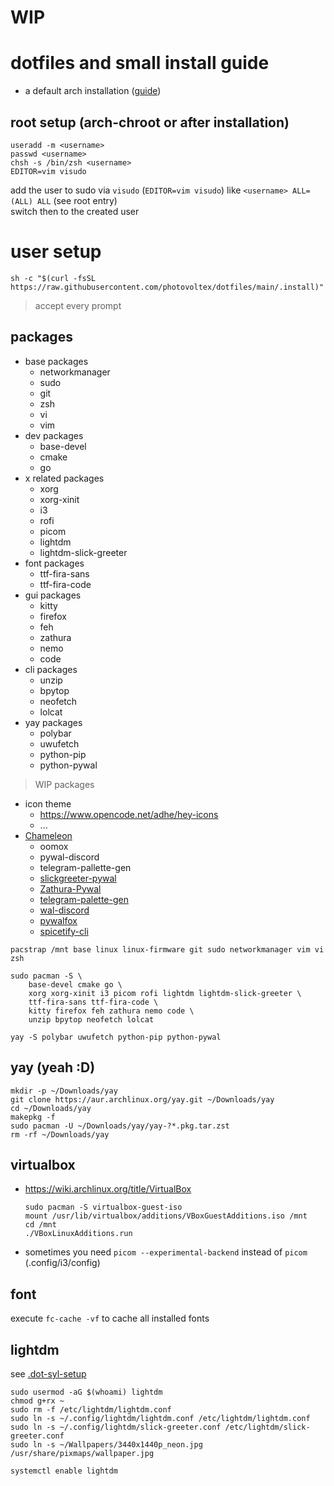 # WIP

# dotfiles and small install guide

- a default arch installation ([guide](https://wiki.archlinux.org/title/installation_guide#Partition_the_disks))
## root setup (arch-chroot or after installation)
```shell
useradd -m <username>
passwd <username>
chsh -s /bin/zsh <username>
EDITOR=vim visudo
```
add the user to sudo via `visudo` (`EDITOR=vim visudo`) like `<username> ALL=(ALL) ALL` (see root entry) \
switch then to the created user

# user setup
```shell
sh -c "$(curl -fsSL https://raw.githubusercontent.com/photovoltex/dotfiles/main/.install)"
```
> accept every prompt

## packages
- base packages
  - networkmanager
  - sudo
  - git
  - zsh
  - vi
  - vim
- dev packages
  - base-devel
  - cmake
  - go
- x related packages
  - xorg
  - xorg-xinit
  - i3
  - rofi
  - picom
  - lightdm
  - lightdm-slick-greeter
- font packages
  - ttf-fira-sans
  - ttf-fira-code
- gui packages
  - kitty
  - firefox
  - feh
  - zathura
  - nemo
  - code
- cli packages
  - unzip
  - bpytop
  - neofetch
  - lolcat
- yay packages
  - polybar
  - uwufetch
  - python-pip
  - python-pywal

> WIP packages
- icon theme
  - https://www.opencode.net/adhe/hey-icons
  - ...
- [Chameleon](https://github.com/GideonWolfe/Chameleon)
  - oomox
  - pywal-discord
  - telegram-pallette-gen
  - [slickgreeter-pywal](https://github.com/Paul-Houser/slickgreeter-pywal)
  - [Zathura-Pywal](https://github.com/GideonWolfe/Zathura-Pywal)
  - [telegram-palette-gen](https://github.com/matgua/telegram-palette-gen)
  - [wal-discord](https://github.com/guglicap/wal-discord)
  - [pywalfox](https://github.com/Frewacom/Pywalfox)
  - [spicetify-cli](https://github.com/khanhas/spicetify-cli)

```
pacstrap /mnt base linux linux-firmware git sudo networkmanager vim vi zsh
```
```
sudo pacman -S \
    base-devel cmake go \
    xorg xorg-xinit i3 picom rofi lightdm lightdm-slick-greeter \
    ttf-fira-sans ttf-fira-code \
    kitty firefox feh zathura nemo code \
    unzip bpytop neofetch lolcat
```
```
yay -S polybar uwufetch python-pip python-pywal
```

## yay (yeah :D)
```shell
mkdir -p ~/Downloads/yay
git clone https://aur.archlinux.org/yay.git ~/Downloads/yay
cd ~/Downloads/yay
makepkg -f
sudo pacman -U ~/Downloads/yay/yay-?*.pkg.tar.zst
rm -rf ~/Downloads/yay
```

## virtualbox
- https://wiki.archlinux.org/title/VirtualBox
  ```
  sudo pacman -S virtualbox-guest-iso
  mount /usr/lib/virtualbox/additions/VBoxGuestAdditions.iso /mnt
  cd /mnt
  ./VBoxLinuxAdditions.run
  ```
- sometimes you need `picom --experimental-backend` instead of `picom` (.config/i3/config)

## font
execute `fc-cache -vf` to cache all installed fonts

## lightdm
see [.dot-syl-setup](https://github.com/photovoltex/dotfiles/blob/main/.dot-syl-setup)
```
sudo usermod -aG $(whoami) lightdm
chmod g+rx ~
sudo rm -f /etc/lightdm/lightdm.conf
sudo ln -s ~/.config/lightdm/lightdm.conf /etc/lightdm/lightdm.conf
sudo ln -s ~/.config/lightdm/slick-greeter.conf /etc/lightdm/slick-greeter.conf
sudo ln -s ~/Wallpapers/3440x1440p_neon.jpg /usr/share/pixmaps/wallpaper.jpg

systemctl enable lightdm
```
